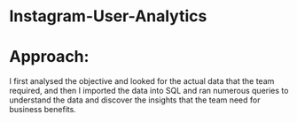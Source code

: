 # Instagram-User-Analytics
# Approach:
I first analysed the objective and looked for the actual data that the team required, and then I imported the data into SQL and ran numerous queries to understand the data and discover the insights that the team need for business benefits.
